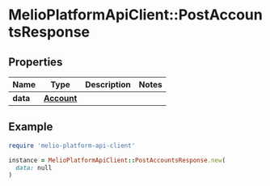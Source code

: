 # MelioPlatformApiClient::PostAccountsResponse

## Properties

| Name | Type | Description | Notes |
| ---- | ---- | ----------- | ----- |
| **data** | [**Account**](Account.md) |  |  |

## Example

```ruby
require 'melio-platform-api-client'

instance = MelioPlatformApiClient::PostAccountsResponse.new(
  data: null
)
```

